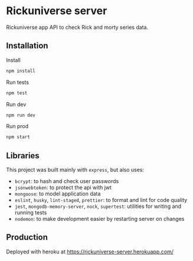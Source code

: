 # Rickuniverse server

Rickuniverse app API to check Rick and morty series data.

## Installation

Install

```bash
npm install
```

Run tests

```bash
npm test
```

Run dev

```bash
npm run dev
```

Run prod

```bash
npm start
```

## Libraries

This project was built mainly with `express`, but also uses:

- `bcrypt`: to hash and check user passwords
- `jsonwebtoken`: to protect the api with jwt
- `mongoose`: to model application data
- `eslint`, `husky`, `lint-staged`, `prettier`: to format and lint for code quality
- `jest`, `mongodb-memory-server`, `nock`, `supertest`: utilities for writing and running tests
- `nodemon`: to make development easier by restarting server on changes

## Production

Deployed with heroku at https://rickuniverse-server.herokuapp.com/
